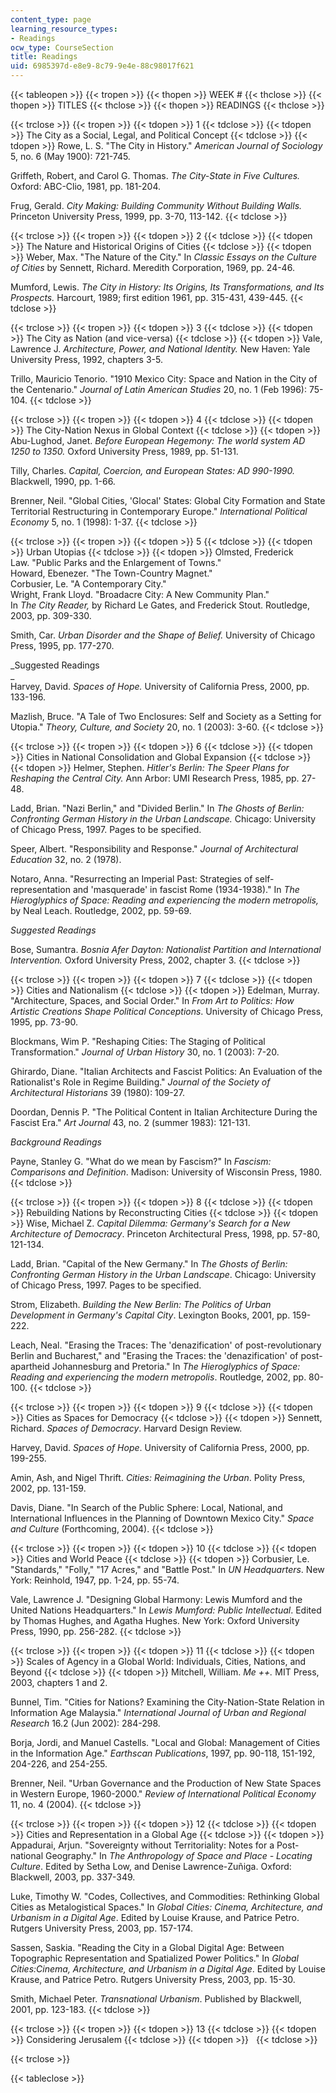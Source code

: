 ```yaml
---
content_type: page
learning_resource_types:
- Readings
ocw_type: CourseSection
title: Readings
uid: 6985397d-e8e9-8c79-9e4e-88c98017f621
---
```


{{< tableopen >}}
{{< tropen >}}
{{< thopen >}}
WEEK #
{{< thclose >}}
{{< thopen >}}
TITLES
{{< thclose >}}
{{< thopen >}}
READINGS
{{< thclose >}}

{{< trclose >}}
{{< tropen >}}
{{< tdopen >}}
1
{{< tdclose >}}
{{< tdopen >}}
The City as a Social, Legal, and Political Concept
{{< tdclose >}}
{{< tdopen >}}
Rowe, L. S. "The City in History." _American Journal of Sociology_ 5, no. 6 (May 1900): 721-745.  
  
Griffeth, Robert, and Carol G. Thomas. _The City-State in Five Cultures._ Oxford: ABC-Clio, 1981, pp. 181-204.  
  
Frug, Gerald. _City Making: Building Community Without Building Walls._ Princeton University Press, 1999, pp. 3-70, 113-142.
{{< tdclose >}}

{{< trclose >}}
{{< tropen >}}
{{< tdopen >}}
2
{{< tdclose >}}
{{< tdopen >}}
The Nature and Historical Origins of Cities
{{< tdclose >}}
{{< tdopen >}}
Weber, Max. "The Nature of the City." In _Classic Essays on the Culture of Cities_ by Sennett, Richard. Meredith Corporation, 1969, pp. 24-46.  
  
Mumford, Lewis. _The City in History: Its Origins, Its Transformations, and Its Prospects._ Harcourt, 1989; first edition 1961, pp. 315-431, 439-445.
{{< tdclose >}}

{{< trclose >}}
{{< tropen >}}
{{< tdopen >}}
3
{{< tdclose >}}
{{< tdopen >}}
The City as Nation (and vice-versa)
{{< tdclose >}}
{{< tdopen >}}
Vale, Lawrence J. _Architecture, Power, and National Identity._ New Haven: Yale University Press, 1992, chapters 3-5.  
  
Trillo, Mauricio Tenorio. "1910 Mexico City: Space and Nation in the City of the Centenario." _Journal of Latin American Studies_ 20, no. 1 (Feb 1996): 75-104.
{{< tdclose >}}

{{< trclose >}}
{{< tropen >}}
{{< tdopen >}}
4
{{< tdclose >}}
{{< tdopen >}}
The City-Nation Nexus in Global Context
{{< tdclose >}}
{{< tdopen >}}
Abu-Lughod, Janet. _Before European Hegemony: The world system AD 1250 to 1350._ Oxford University Press, 1989, pp. 51-131.  
  
Tilly, Charles. _Capital, Coercion, and European States: AD 990-1990._ Blackwell, 1990, pp. 1-66.  
  
Brenner, Neil. "Global Cities, 'Glocal' States: Global City Formation and State Territorial Restructuring in Contemporary Europe." _International Political Economy_ 5, no. 1 (1998): 1-37.
{{< tdclose >}}

{{< trclose >}}
{{< tropen >}}
{{< tdopen >}}
5
{{< tdclose >}}
{{< tdopen >}}
Urban Utopias
{{< tdclose >}}
{{< tdopen >}}
Olmsted, Frederick Law. "Public Parks and the Enlargement of Towns."  
Howard, Ebenezer. "The Town-Country Magnet."  
Corbusier, Le. "A Contemporary City."  
Wright, Frank Lloyd. "Broadacre City: A New Community Plan."  
In _The City Reader,_ by Richard Le Gates, and Frederick Stout. Routledge, 2003, pp. 309-330.  
  
Smith, Car. _Urban Disorder and the Shape of Belief._ University of Chicago Press, 1995, pp. 177-270.  
  
_Suggested Readings  
_  
Harvey, David. _Spaces of Hope._ University of California Press, 2000, pp. 133-196.  
  
Mazlish, Bruce. "A Tale of Two Enclosures: Self and Society as a Setting for Utopia." _Theory, Culture, and Society_ 20, no. 1 (2003): 3-60.
{{< tdclose >}}

{{< trclose >}}
{{< tropen >}}
{{< tdopen >}}
6
{{< tdclose >}}
{{< tdopen >}}
Cities in National Consolidation and Global Expansion
{{< tdclose >}}
{{< tdopen >}}
Helmer, Stephen. _Hitler's Berlin: The Speer Plans for Reshaping the Central City._ Ann Arbor: UMI Research Press, 1985, pp. 27-48.  
  
Ladd, Brian. "Nazi Berlin," and "Divided Berlin." In _The Ghosts of Berlin: Confronting German History in the Urban Landscape._ Chicago: University of Chicago Press, 1997. Pages to be specified.  
  
Speer, Albert. "Responsibility and Response." _Journal of Architectural Education_ 32, no. 2 (1978).  
  
Notaro, Anna. "Resurrecting an Imperial Past: Strategies of self-representation and 'masquerade' in fascist Rome (1934-1938)." In _The Hieroglyphics of Space: Reading and experiencing the modern metropolis,_ by Neal Leach. Routledge, 2002, pp. 59-69.  
  
_Suggested Readings_  
  
Bose, Sumantra. _Bosnia Afer Dayton: Nationalist Partition and International Intervention._ Oxford University Press, 2002, chapter 3.
{{< tdclose >}}

{{< trclose >}}
{{< tropen >}}
{{< tdopen >}}
7
{{< tdclose >}}
{{< tdopen >}}
Cities and Nationalism
{{< tdclose >}}
{{< tdopen >}}
Edelman, Murray. "Architecture, Spaces, and Social Order." In _From Art to Politics: How Artistic Creations Shape Political Conceptions_. University of Chicago Press, 1995, pp. 73-90.  
  
Blockmans, Wim P. "Reshaping Cities: The Staging of Political Transformation." _Journal of Urban History_ 30, no. 1 (2003): 7-20.  
  
Ghirardo, Diane. "Italian Architects and Fascist Politics: An Evaluation of the Rationalist's Role in Regime Building." _Journal of the Society of Architectural Historians_ 39 (1980): 109-27.  
  
Doordan, Dennis P. "The Political Content in Italian Architecture During the Fascist Era." _Art Journal_ 43, no. 2 (summer 1983): 121-131.  
  
_Background Readings_  
  
Payne, Stanley G. "What do we mean by Fascism?" In _Fascism: Comparisons and Definition_. Madison: University of Wisconsin Press, 1980.
{{< tdclose >}}

{{< trclose >}}
{{< tropen >}}
{{< tdopen >}}
8
{{< tdclose >}}
{{< tdopen >}}
Rebuilding Nations by Reconstructing Cities
{{< tdclose >}}
{{< tdopen >}}
Wise, Michael Z. _Capital Dilemma: Germany's Search for a New Architecture of Democracy_. Princeton Architectural Press, 1998, pp. 57-80, 121-134.  
  
Ladd, Brian. "Capital of the New Germany." In _The Ghosts of Berlin: Confronting German History in the Urban Landscape_. Chicago: University of Chicago Press, 1997. Pages to be specified.  
  
Strom, Elizabeth. _Building the New Berlin: The Politics of Urban Development in Germany's Capital City_. Lexington Books, 2001, pp. 159-222.  
  
Leach, Neal. "Erasing the Traces: The 'denazification' of post-revolutionary Berlin and Bucharest," and "Erasing the Traces: the 'denazification' of post-apartheid Johannesburg and Pretoria." In _The Hieroglyphics of Space: Reading and experiencing the modern metropolis_. Routledge, 2002, pp. 80-100.
{{< tdclose >}}

{{< trclose >}}
{{< tropen >}}
{{< tdopen >}}
9
{{< tdclose >}}
{{< tdopen >}}
Cities as Spaces for Democracy
{{< tdclose >}}
{{< tdopen >}}
Sennett, Richard. _Spaces of Democracy_. Harvard Design Review.  
  
Harvey, David. _Spaces of Hope_. University of California Press, 2000, pp. 199-255.  
  
Amin, Ash, and Nigel Thrift. _Cities: Reimagining the Urban_. Polity Press, 2002, pp. 131-159.  
  
Davis, Diane. "In Search of the Public Sphere: Local, National, and International Influences in the Planning of Downtown Mexico City." _Space and Culture_ (Forthcoming, 2004).
{{< tdclose >}}

{{< trclose >}}
{{< tropen >}}
{{< tdopen >}}
10
{{< tdclose >}}
{{< tdopen >}}
Cities and World Peace
{{< tdclose >}}
{{< tdopen >}}
Corbusier, Le. "Standards," "Folly," "17 Acres," and "Battle Post." In _UN Headquarters_. New York: Reinhold, 1947, pp. 1-24, pp. 55-74.  
  
Vale, Lawrence J. "Designing Global Harmony: Lewis Mumford and the United Nations Headquarters." In _Lewis Mumford: Public Intellectual_. Edited by Thomas Hughes, and Agatha Hughes. New York: Oxford University Press, 1990, pp. 256-282.
{{< tdclose >}}

{{< trclose >}}
{{< tropen >}}
{{< tdopen >}}
11
{{< tdclose >}}
{{< tdopen >}}
Scales of Agency in a Global World: Individuals, Cities, Nations, and Beyond
{{< tdclose >}}
{{< tdopen >}}
Mitchell, William. _Me ++._ MIT Press, 2003, chapters 1 and 2.  
  
Bunnel, Tim. "Cities for Nations? Examining the City-Nation-State Relation in Information Age Malaysia." _International Journal of Urban and Regional Research_ 16.2 (Jun 2002): 284-298.  
  
Borja, Jordi, and Manuel Castells. "Local and Global: Management of Cities in the Information Age." _Earthscan Publications_, 1997, pp. 90-118, 151-192, 204-226, and 254-255.  
  
Brenner, Neil. "Urban Governance and the Production of New State Spaces in Western Europe, 1960-2000." _Review of International Political Economy_ 11, no. 4 (2004).
{{< tdclose >}}

{{< trclose >}}
{{< tropen >}}
{{< tdopen >}}
12
{{< tdclose >}}
{{< tdopen >}}
Cities and Representation in a Global Age
{{< tdclose >}}
{{< tdopen >}}
Appadurai, Arjun. "Sovereignty without Territoriality: Notes for a Post-national Geography." In _The Anthropology of Space and Place - Locating Culture_. Edited by Setha Low, and Denise Lawrence-Zuñiga. Oxford: Blackwell, 2003, pp. 337-349.  
  
Luke, Timothy W. "Codes, Collectives, and Commodities: Rethinking Global Cities as Metalogistical Spaces." In _Global Cities: Cinema, Architecture, and Urbanism in a Digital Age_. Edited by Louise Krause, and Patrice Petro. Rutgers University Press, 2003, pp. 157-174.  
  
Sassen, Saskia. "Reading the City in a Global Digital Age: Between Topographic Representation and Spatialized Power Politics." In _Global Cities:Cinema, Architecture, and Urbanism in a Digital Age_. Edited by Louise Krause, and Patrice Petro. Rutgers University Press, 2003, pp. 15-30.  
  
Smith, Michael Peter. _Transnational Urbanism_. Published by Blackwell, 2001, pp. 123-183.
{{< tdclose >}}

{{< trclose >}}
{{< tropen >}}
{{< tdopen >}}
13
{{< tdclose >}}
{{< tdopen >}}
Considering Jerusalem
{{< tdclose >}}
{{< tdopen >}}
 
{{< tdclose >}}

{{< trclose >}}

{{< tableclose >}}